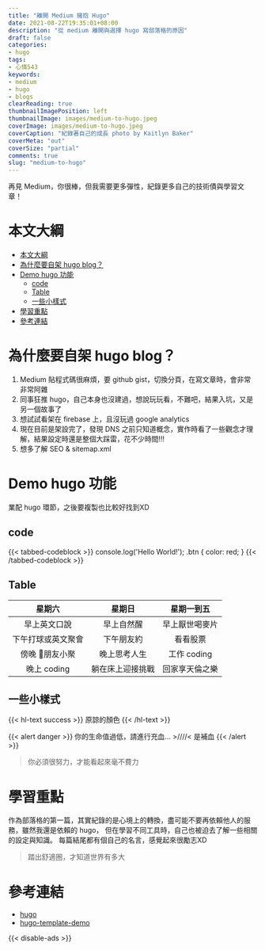 ```yaml
---
title: "離開 Medium 擁抱 Hugo"
date: 2021-08-22T19:35:01+08:00
description: "從 medium 離開與選擇 hugo 寫部落格的原因"
draft: false
categories:
- hugo
tags:
- 心情543
keywords:
- medium
- hugo
- blogs
clearReading: true
thumbnailImagePosition: left
thumbnailImage: images/medium-to-hugo.jpeg
coverImage: images/medium-to-hugo.jpeg
coverCaption: "紀錄著自己的成長 photo by Kaitlyn Baker"
coverMeta: "out"
coverSize: "partial"
comments: true
slug: "medium-to-hugo"
---
```

再見 Medium，你很棒，但我需要更多彈性，紀錄更多自己的技術債與學習文章！
<!--more-->

# 本文大綱
- [本文大綱](#本文大綱)
- [為什麼要自架 hugo blog？](#為什麼要自架-hugo-blog)
- [Demo hugo 功能](#demo-hugo-功能)
  - [code](#code)
  - [Table](#table)
  - [一些小樣式](#一些小樣式)
- [學習重點](#學習重點)
- [參考連結](#參考連結)

# 為什麼要自架 hugo blog？
1. Medium 貼程式碼很麻煩，要 github gist，切換分頁，在寫文章時，會非常非常阿雜
2. 同事狂推 hugo，自己本身也沒建過，想說玩玩看，不難吧，結果入坑，又是另一個故事了
3. 想試試看架在 firebase 上，且沒玩過 google analytics
4. 現在目前是架設完了，發現 DNS 之前只知道概念，實作時看了一些觀念才理解，結果設定時還是整個大踩雷，花不少時間!!!
5. 想多了解 SEO & sitemap.xml

# Demo hugo 功能
業配 hugo 環節，之後要複製也比較好找到XD
## code
{{< tabbed-codeblock >}}
    <!-- tab js -->
        console.log('Hello World!');
    <!-- endtab -->
    <!-- tab css -->
        .btn {
            color: red;
        }
    <!-- endtab -->
{{< /tabbed-codeblock >}}

## Table
|  星期六  | 星期日   | 星期一到五  |
|:----------:|:------------:|:------------:|
| 早上英文口說 | 早上自然醒 | 早上厭世喝麥片 |
| 下午打球或英文聚會 | 下午朋友約 | 看看股票 |
| 傍晚 朋友小聚  | 晚上思考人生 | 工作 coding |
| 晚上 coding | 躺在床上迎接挑戰 | 回家享天倫之樂 |

## 一些小樣式
{{< hl-text success >}}
原諒的顏色
{{< /hl-text >}}

{{< alert danger >}}
你的生命值過低，請進行充血... >////< 是補血
{{< /alert >}}

> 你必須很努力，才能看起來毫不費力

# 學習重點

作為部落格的第一篇，其實紀錄的是心境上的轉換，盡可能不要再依賴他人的服務，雖然我還是依賴的 hugo，
但在學習不同工具時，自己也被迫去了解一些相關的設定與知識。
每篇結尾都有個自己的名言，感覺起來很勵志XD
> 踏出舒適圈，才知道世界有多大

# 參考連結

* [hugo](https://gohugo.io/documentation/)
* [hugo-template-demo](https://tranquilpeak.kakawait.com/)

{{< disable-ads >}}